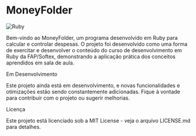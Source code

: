 # MoneyFolder

![Ruby](https://img.shields.io/badge/ruby-%23CC342D.svg?style=for-the-badge&logo=ruby&logoColor=white)

Bem-vindo ao MoneyFolder, um programa desenvolvido em Ruby para calcular e controlar despesas. O projeto foi desenvolvido como uma forma de exercitar e desenvolver o conteúdo do curso de desenvolvimento em Ruby da FAP/Softex, demonstrando a aplicação prática dos conceitos aprendidos em sala de aula.

Em Desenvolvimento

Este projeto ainda está em desenvolvimento, e novas funcionalidades e otimizações estão sendo constantemente adicionadas. Fique à vontade para contribuir com o projeto ou sugerir melhorias.

Licença

Este projeto está licenciado sob a MIT License - veja o arquivo LICENSE.md para detalhes.
